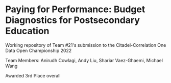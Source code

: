 # Paying for Performance: Budget Diagnostics for Postsecondary Education

Working repository of Team #21's submission to the Citadel-Correlation One Data Open Championship 2022

Team Members: Anirudh Cowlagi, Andy Liu, Shariar Vaez-Ghaemi, Michael Wang

Awarded 3rd Place overall
